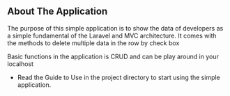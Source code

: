 

## About The Application

The purpose of this simple application is to show the data of developers as a simple fundamental of the Laravel and MVC architecture. 
It comes with the methods to delete multiple data in the row by check box

Basic functions in the application is CRUD and can be play around in your localhost

- Read the Guide to Use in the project directory to start using the simple application.

